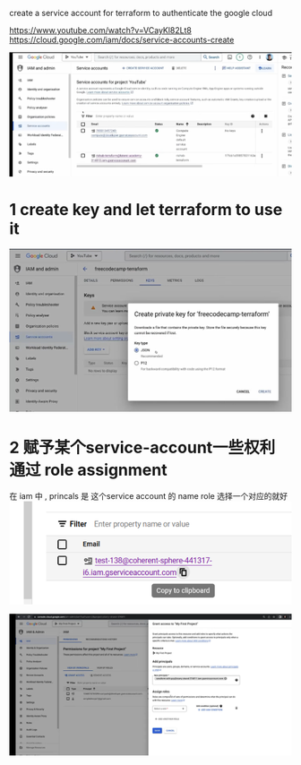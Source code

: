 

create a service account for terraform to authenticate the google cloud 

https://www.youtube.com/watch?v=VCayKl82Lt8
https://cloud.google.com/iam/docs/service-accounts-create


![](image/Pasted%20image%2020241111110559.png)



# 1 create key and let terraform to use it 
![](image/Pasted%20image%2020241112083614.png)




# 2 赋予某个service-account一些权利 通过 role assignment 


在 iam 中 , princals 是 这个service account 的 name 
role 选择一个对应的就好 
![](image/Pasted%20image%2020241113153336.png)

![](image/Pasted%20image%2020241113153226.png)












